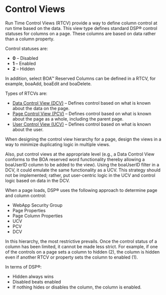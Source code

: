 # Control Views

Run Time Control Views (RTCV) provide a way to define column control at
run time based on the data. This view type defines standard DSP® control
statuses for columns on a page. These columns are based on data rather
than a column property.

Control statuses are:

  - **0** – Disabled
  - **1** – Enabled
  - **2** – Hidden

In addition, select BOA™ Reserved Columns can be defined in a RTCV, for
example, boaAdd, boaEdit and boaDelete.

Types of RTCVs are:

  - [Data Control View (DCV)](Data_Control_Views.htm) – Defines control
    based on what is known about the data on the page.
  - [Page Control View (PCV)](Page_Control_View.htm) – Defines control
    based on what is known about the page as a whole, including the
    parent page.
  - [User Control View (UCV)](User_Control_Views.htm) – Defines control
    based on what is known about the user.

When designing the control view hierarchy for a page, design the views
in a way to minimize duplicating logic in multiple views.

Also, put control views at the appropriate level (e.g., a Data Control
View conforms to the BOA reserved word functionality thereby allowing a
boaUserID column to be added to the view). Using the boaUserID filter in
a DCV, it could emulate the same functionality as a UCV. This strategy
should not be implemented; rather, put user-centric logic in the UCV and
control logic based on data in the DCV.

When a page loads, DSP® uses the following approach to determine page
and column control:

  - WebApp Security Group
  - Page Properties
  - Page Column Properties
  - UCV
  - PCV
  - DCV

In this hierarchy, the most restrictive prevails. Once the control
status of a column has been limited, it cannot be made less strict. For
example, if one of the controls on a page sets a column to hidden (2),
the column is hidden even if another RTCV or property sets the column to
enabled (1).

In terms of DSP®:

  - Hidden always wins
  - Disabled beats enabled
  - If nothing hides or disables the column, the column is enabled.
